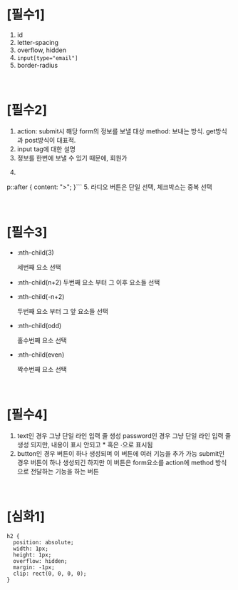 # [필수1]

1. id
2. letter-spacing
3. overflow, hidden
4. `input[type="email"]`
5. border-radius

<br>

# [필수2]

1. action: submit시 해당 form의 정보를 보낼 대상
   method: 보내는 방식. get방식과 post방식이 대표적.
2. input tag에 대한 설명
3. 정보를 한번에 보낼 수 있기 때문에, 회원가
4. ```
p::after {
  content: ">";
}```
5. 라디오 버튼은 단일 선택, 체크박스는 중복 선택

<br>

# [필수3]

- :nth-child(3)

	세번째 요소 선택

- :nth-child(n+2)
	두번째 요소 부터 그 이후 요소들 선택

- :nth-child(-n+2)

	두번째 요소 부터 그 앞 요소들 선택

- :nth-child(odd)

	홀수번째 요소 선택

- :nth-child(even)

	짝수번째 요소 선택

<br>

# [필수4]

1. text인 경우 그냥 단일 라인 입력 줄 생성
   password인 경우 그냥 단일 라인 입력 줄 생성 되지만, 내용이 표시 안되고 * 혹은 ∙으로 표시됨
2. button인 경우 버튼이 하나 생성되며 이 버튼에 여러 기능을 추가 가능
   submit인 경우 버튼이 하나 생성되긴 하지만 이 버튼은 form요소를 action에 method 방식으로 전달하는 기능을 하는 버튼

<br>

# [심화1]

```
h2 {
  position: absolute;
  width: 1px;
  height: 1px;
  overflow: hidden;
  margin: -1px;
  clip: rect(0, 0, 0, 0);
}
```

